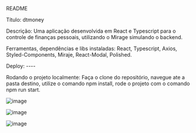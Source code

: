 README

Título: dtmoney

Descrição: Uma aplicação desenvolvida em React e Typescript para o controle de finanças pessoais, utilizando o Mirage simulando o backend. 

Ferramentas, dependências e libs instaladas: React, Typescript, Axios, Styled-Components, Miraje, React-Modal, Polished.

Deploy: ----

Rodando o projeto localmente: Faça o clone do repositório, navegue ate a pasta destino, utilize o comando npm install, rode o projeto com o comando npm run start.

![image](https://user-images.githubusercontent.com/85243403/146284033-ef01c09a-1448-4d04-9a20-0171a488b716.png)

![image](https://user-images.githubusercontent.com/85243403/146284321-26fa4e12-bd9d-48ef-a772-1a4b33d6e7a3.png)

![image](https://user-images.githubusercontent.com/85243403/146284720-dfa35314-cbcb-44a4-8e0f-88d68c02031f.png)


 
